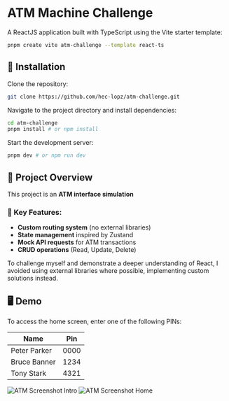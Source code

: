 # **ATM Machine Challenge**

A ReactJS application built with TypeScript using the Vite starter template:

```bash
pnpm create vite atm-challenge --template react-ts

```

## **🚀 Installation**

Clone the repository:

```bash
git clone https://github.com/hec-lopz/atm-challenge.git

```

Navigate to the project directory and install dependencies:

```bash
cd atm-challenge
pnpm install # or npm install

```

Start the development server:

```bash
pnpm dev # or npm run dev

```

## **📖 Project Overview**

This project is an **ATM interface simulation**

### **🔹 Key Features:**

- **Custom routing system** (no external libraries)
- **State management** inspired by Zustand
- **Mock API requests** for ATM transactions
- **CRUD operations** (Read, Update, Delete)

To challenge myself and demonstrate a deeper understanding of React, I avoided using external libraries where possible, implementing custom solutions instead.

## **🖥️ Demo**

To access the home screen, enter one of the following PINs:

| Name         | Pin  |
| ------------ | ---- |
| Peter Parker | 0000 |
| Bruce Banner | 1234 |
| Tony Stark   | 4321 |

![ATM Screenshot Intro](/screenshot1)
![ATM Screenshot Home](/screenshot2)
